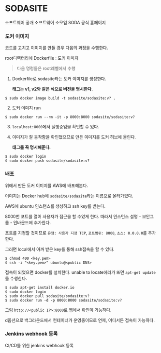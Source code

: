# SODASITE
소프트웨어 공개 소프트웨어 소모임 SODA 공식 홈페이지



### 도커 이미지

코드를 고치고 이미지를 만들 경우 다음의 과정을 수행한다.

root디렉터리에 Dockerfile : 도커 이미지

> 다음 명령들은 root레벨에서 수행

1. Dockerfile로 sodasite라는 도커 이미지를 생성한다.

   **태그는 v1, v2와 같은 식으로 버전을 명시한다.**

```
$ sudo docker image build -t sodasite/sodasite:v? .
```

2. 도커 이미지 run

```
$ sudo docker run --rm -it -p 8000:8000 sodasite/sodasite:v?
```

3. ```localhost:8000```에서 실행중임을 확인할 수 있다.

4. 이미지가 잘 동작함을 확인했으므로 만든 이미지를 도커 허브에 올린다. 

   **태그를 꼭 명시해준다.**

```
$ sudo docker login
$ sudo docker push sodasite/sodasite:v?
```



### 배포

위에서 만든 도커 이미지를 AWS에 배포해본다.

이미지는 Docker hub에 ```sodasite/sodasite```라는 이름으로 올라가있다.

AWS에 ubuntu 인스턴스를 생성하고 ssh key를 받는다.



8000번 포트를 열어 사용자가 접근을 할 수있게 한다. 따라서 인스턴스 설명 - 보안그룹 - 인바운드에 추가한다.

포트를 지정할 것이므로 ```유형: 사용자 지정 TCP```, ```포트범위: 8000```, ```소스: 0.0.0.0```를 추가한다.



그러면 local에서 아까 받은 key를 통해 ssh접속을 할 수 있다.

```
$ chmod 400 <key.pem>
$ ssh -i "<key.pem>" ubuntu@<public DNS>
```



접속이 되었으면 docker를 설치한다. unable to locate에러가 뜨면 ```apt-get update```를 수행한다.

```
$ sudo apt-get install docker.io
$ sudo docker login
$ sudo docker pull sodasite/sodasite:v?
$ sudo docker run -d -p 8000:8000 sodasite/sodasite:v?
```



그럼 ```http://<public IP>:8000```로 웹에서 확인이 가능하다.

d옵션으로 백그라운드에서 컨테이너가 운영중이므로 언제, 어디서든 접속이 가능하다.


### Jenkins webhook 등록
CI/CD를 위한 jenkins webhook 등록
